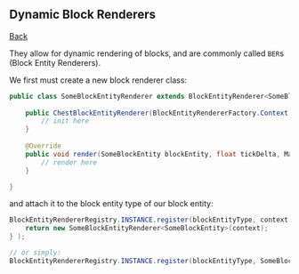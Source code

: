 ## Dynamic Block Renderers
[Back](dynamic.md)

They allow for dynamic rendering of blocks, and are commonly called `BER`s (Block Entity Renderers). 

We first must create a new block renderer class:
```java
public class SomeBlockEntityRenderer extends BlockEntityRenderer<SomeBlockEntity> {
	
	public ChestBlockEntityRenderer(BlockEntityRendererFactory.Context context) {
		// init here
	}
		
	@Override
	public void render(SomeBlockEntity blockEntity, float tickDelta, MatrixStack matrices, VertexConsumerProvider vertexConsumers, int light, int overlay) {
		// render here
	}

}
```

and attach it to the block entity type of our block entity:

```java
BlockEntityRendererRegistry.INSTANCE.register(blockEntityType, context -> {
	return new SomeBlockEntityRenderer<SomeBlockEntity>(context);
} );

// or simply:
BlockEntityRendererRegistry.INSTANCE.register(blockEntityType, SomeBlockEntityRenderer::new);
```
